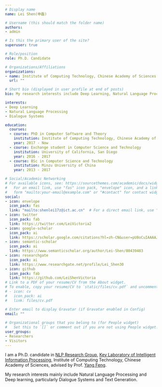 ```yaml
---
# Display name
name: Lei Shen(申磊)

# Username (this should match the folder name)
authors:
- admin

# Is this the primary user of the site?
superuser: true

# Role/position
role: Ph.D. Candidate

# Organizations/Affiliations
organizations:
- name: Institute of Computing Technology, Chinese Academy of Sciences
  url: ""

# Short bio (displayed in user profile at end of posts)
bio: My research interests include Deep Learning, Natural Language Processing and Dialogue Systems.

interests:
- Deep Learning
- Natural Language Processing
- Dialogue Systems

education:
  courses:
  - course: PhD in Computer Software and Theory
    institution: Institute of Computing Technology, Chinese Academy of Sciences
    year: 2017 - Now
  - course: Exchange student in Computer Science and Technology
    institution: University of California, San Diego 
    year: 2016 - 2017
  - course: BSc in Computer Science and Technology
    institution: Minzu University of China
    year: 2013 - 2017

# Social/Academic Networking
# For available icons, see: https://sourcethemes.com/academic/docs/widgets/#icons
#   For an email link, use "fas" icon pack, "envelope" icon, and a link in the
#   form "mailto:your-email@example.com" or "#contact" for contact widget.
social:
- icon: envelope
  icon_pack: fas
  link: "mailto:shenlei17z@ict.ac.cn"  # For a direct email link, use "mailto:test@example.org".
- icon: twitter
  icon_pack: fab
  link: https://twitter.com/LeiVictoria2
- icon: google-scholar
  icon_pack: ai
  link: https://scholar.google.com/citations?hl=zh-CN&user=pU8oCuIAAAAJ
- icon: semantic-scholar
  icon_pack: ai
  link: https://www.semanticscholar.org/author/Lei-Shen/80439483
- icon: researchgate
  icon_pack: ai
  link: https://www.researchgate.net/profile/Lei_Shen30
- icon: github
  icon_pack: fab
  link: https://github.com/LeiShenVictoria
# Link to a PDF of your resume/CV from the About widget.
# To enable, copy your resume/CV to `static/files/cv.pdf` and uncomment the lines below.  
# - icon: cv
#   icon_pack: ai
#   link: files/cv.pdf

# Enter email to display Gravatar (if Gravatar enabled in Config)
email: ""
  
# Organizational groups that you belong to (for People widget)
#   Set this to `[]` or comment out if you are not using People widget.  
user_groups:
- Researchers
- Visitors
---
```


I am a Ph.D. candidate in [NLP Research Group](http://nlp.ict.ac.cn/), [Key Laboratory of Intelligent Information Processing](http://iip.ict.ac.cn/), Institute of Computing Technology, Chinese Academy of Sciences, advised by Prof. [Yang Feng](http://iip.ict.ac.cn/members/yang-feng).

My research interests mainly include Natural Language Processing and Deep learning, particularly Dialogue Systems and Text Generation.
